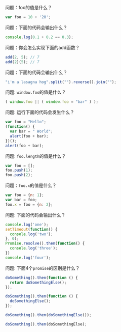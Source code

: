 问题：foo的值是什么？
```javascript
var foo = 10 + '20';
```

问题：下面的代码会输出什么？
```javascript
console.log(0.1 + 0.2 == 0.3);
```

问题：你会怎么实现下面的add函数？
```javascript
add(2, 5); // 7
add(2)(5); // 7
```

问题：下面的代码会输出什么？
```javascript
"i'm a lasagna hog".split("").reverse().join("");
```

问题: `window.foo`的值是什么？
```javascript
( window.foo || ( window.foo = "bar" ) );
```

问题: 运行下面的代码会发生什么？
```javascript
var foo = "Hello";
(function() {
  var bar = " World";
  alert(foo + bar);
})();
alert(foo + bar);
```

问题: `foo.length`的值是什么？
```javascript
var foo = [];
foo.push(1);
foo.push(2);
```

问题：`foo.x`的值是什么？
```javascript
var foo = {n: 1};
var bar = foo;
foo.x = foo = {n: 2};
```

问题: 下面的代码会输出什么？
```javascript
console.log('one');
setTimeout(function() {
  console.log('two');
}, 0);
Promise.resolve().then(function() {
  console.log('three');
})
console.log('four');
```

问题: 下面4个`promise`的区别是什么？
```javascript
doSomething().then(function () {
  return doSomethingElse();
});

doSomething().then(function () {
  doSomethingElse();
});

doSomething().then(doSomethingElse());

doSomething().then(doSomethingElse);
```
